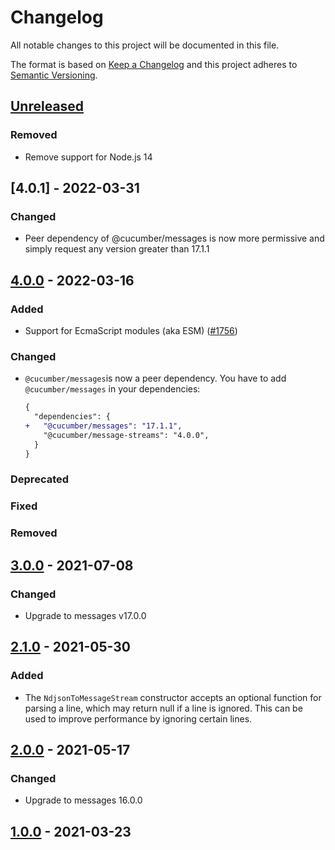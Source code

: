# Changelog

All notable changes to this project will be documented in this file.

The format is based on [Keep a Changelog](http://keepachangelog.com/)
and this project adheres to [Semantic Versioning](http://semver.org/).

## [Unreleased]
### Removed
- Remove support for Node.js 14

## [4.0.1] - 2022-03-31

### Changed
- Peer dependency of @cucumber/messages is now more permissive and simply request any version greater than 17.1.1

## [4.0.0] - 2022-03-16
### Added
- Support for EcmaScript modules (aka ESM)
([#1756](https://github.com/cucumber/common/pull/1756))

### Changed
- `@cucumber/messages`is now a peer dependency. You have to add `@cucumber/messages` in your dependencies:
  ```diff
  {
    "dependencies": {
  +   "@cucumber/messages": "17.1.1",
      "@cucumber/message-streams": "4.0.0",
    }
  }
  ```

### Deprecated

### Fixed

### Removed

## [3.0.0] - 2021-07-08
### Changed
- Upgrade to messages v17.0.0

## [2.1.0] - 2021-05-30
### Added
- The `NdjsonToMessageStream` constructor accepts an optional function for parsing
a line, which may return null if a line is ignored. This can be used to improve performance
by ignoring certain lines.

## [2.0.0] - 2021-05-17
### Changed
- Upgrade to messages 16.0.0

## [1.0.0] - 2021-03-23

[Unreleased]: https://github.com/cucumber/message-streams/compare/v4.0.1...main
[4.0.0]: https://github.com/cucumber/message-streams/compare/v4.0.0...v4.0.1
[4.0.0]: https://github.com/cucumber/message-streams/compare/v3.0.0...v4.0.0
[3.0.0]: https://github.com/cucumber/message-streams/releases/tag/v3.0.0
[2.1.0]: https://github.com/cucumber/message-streams/releases/tag/v2.1.0
[2.0.0]: https://github.com/cucumber/message-streams/releases/tag/v2.0.0
[1.0.0]: https://github.com/cucumber/message-streams/releases/tag/v1.0.0


<!-- Contributors in alphabetical order -->
